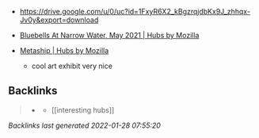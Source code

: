 - https://drive.google.com/u/0/uc?id=1FxyR6X2_kBgzrqjdbKx9J_zhhqx-Jv0y&export=download

- [Bluebells At Narrow Water, May 2021 | Hubs by Mozilla](https://hubs.mozilla.com/9Qj9w2M/bluebells-at-narrow-water-may-2021)

- [Metaship | Hubs by Mozilla](https://hubs.mozilla.com/oyxfSEX/)
	- cool art exhibit very nice

## Backlinks

> - [](2021-05-17.md)
>   - [[interesting hubs]]

_Backlinks last generated 2022-01-28 07:55:20_
